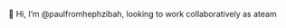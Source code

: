  👋 Hi, I’m @paulfromhephzibah, looking to work collaboratively as ateam


<!---
paulfromhephzibah/paulfromhephzibah is a ✨ special ✨ repository because its `README.md` (this file) appears on your GitHub profile.
You can click the Preview link to take a look at your changes.
--->

